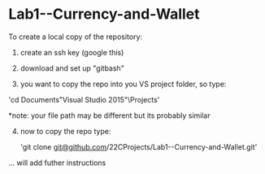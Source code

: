 # Lab1--Currency-and-Wallet

To create a local copy of the repository:


1. create an ssh key (google this) 
 

2. download and set up "gitbash"


3. you want to copy the repo into you VS project folder, so type:
    
'cd Documents\"Visual Studio 2015"\Projects'       

*note: your file path may be different but its probably similar

4. now to copy the repo type:

    'git clone git@github.com/22CProjects/Lab1--Currency-and-Wallet.git'

...
will add futher instructions
